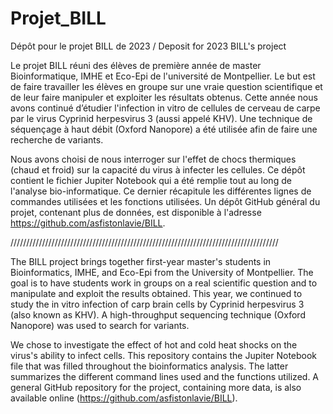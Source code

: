 # Projet_BILL

Dépôt pour le projet BILL de 2023 / Deposit for 2023 BILL's project


Le projet BILL réuni des élèves de première année de master Bioinformatique, IMHE et Eco-Epi de l'université de Montpellier. Le but est de faire travailler les élèves en groupe sur une vraie question scientifique et de leur faire manipuler et exploiter les résultats obtenus. Cette année nous avons continué d’étudier l'infection in vitro de cellules de cerveau de carpe par le virus Cyprinid herpesvirus 3 (aussi appelé KHV). Une technique de séquençage à haut débit (Oxford Nanopore) a été utilisée afin de faire une recherche de variants. 

Nous avons choisi de nous interroger sur l'effet de chocs thermiques (chaud et froid) sur la capacité du virus à infecter les cellules. Ce dépôt contient le fichier Jupiter Notebook qui a été remplie tout au long de l'analyse bio-informatique. Ce dernier récapitule les différentes lignes de commandes utilisées et les fonctions utilisées. Un dépôt GitHub général du projet, contenant plus de données, est disponible à l'adresse https://github.com/asfistonlavie/BILL.

/////////////////////////////////////////////////////////////////////////////////////

The BILL project brings together first-year master's students in Bioinformatics, IMHE, and Eco-Epi from the University of Montpellier. The goal is to have students work in groups on a real scientific question and to manipulate and exploit the results obtained. This year, we continued to study the in vitro infection of carp brain cells by Cyprinid herpesvirus 3 (also known as KHV). A high-throughput sequencing technique (Oxford Nanopore) was used to search for variants.

We chose to investigate the effect of hot and cold heat shocks on the virus's ability to infect cells. This repository contains the Jupiter Notebook file that was filled throughout the bioinformatics analysis. The latter summarizes the different command lines used and the functions utilized. A general GitHub repository for the project, containing more data, is also available online (https://github.com/asfistonlavie/BILL).
